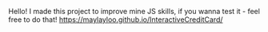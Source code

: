 Hello! I made this project to improve mine JS skills, if you wanna test it - feel free to do that!
https://maylayloo.github.io/InteractiveCreditCard/
